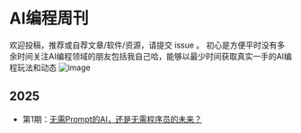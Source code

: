 # AI编程周刊
欢迎投稿，推荐或自荐文章/软件/资源，请提交 issue 。
初心是方便平时没有多余时间关注AI编程领域的朋友包括我自己哈，能够以最少时间获取真实一手的AI编程玩法和动态
![image](https://github.com/user-attachments/assets/95294716-5528-42f2-896c-0f797b7d6462)

## 2025
- 第1期：[无需Prompt的AI，还是无需程序员的未来？](https://github.com/zhushen12580/ai-weekly/blob/main/doc/%2301%E6%97%A0%E9%9C%80Prompt%E7%9A%84AI%EF%BC%8C%E8%BF%98%E6%98%AF%E6%97%A0%E9%9C%80%E7%A8%8B%E5%BA%8F%E5%91%98%E7%9A%84%E6%9C%AA%E6%9D%A5%EF%BC%9F.md)
